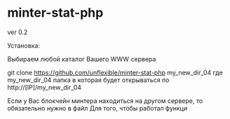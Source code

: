 # minter-stat-php

ver 0.2

Установка:

Выбираем любой каталог Вашего WWW сервера

git clone https://github.com/unflexible/minter-stat-php my_new_dir_04
где  my_new_dir_04 папка в которая будет открываться по 
http://[IP]/my_new_dir_04

Если у Вас блокчейн минтера находиться на другом сервере, то обязательно нужно в файл 
Для того, чтобы работал функци